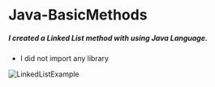 # Java-BasicMethods

##### I created a Linked List method with using Java Language.
- I did not import any library
  
![LinkedListExample](https://i.imgur.com/5TnCaof.png)
